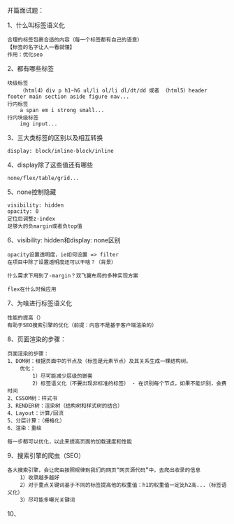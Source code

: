 开篇面试题：

1、什么叫标签语义化

```
合理的标签包裹合适的内容（每一个标签都有自己的语意）
【标签的名字让人一看就懂】
作用：优化seo
```

2、都有哪些标签

```
块级标签 
	（html4）div p h1~h6 ul/li ol/li dl/dt/dd 或者 （html5）header footer main section aside figure nav...
行内标签
	a span em i strong small...
行内块级标签
	img input...
```

3、三大类标签的区别以及相互转换

```
display: block/inline-block/inline
```

4、display除了这些值还有哪些

```
none/flex/table/grid...
```

5、none控制隐藏

```
visibility: hidden
opacity: 0
定位后调整z-index
足够大的负margin或者负top值
```

6、visibility: hidden和display: none区别

```
opacity设置透明度，ie如何设置 => filter
在项目中除了设置透明度还可以干啥？（背景）

什么需求下用到了-margin？双飞翼布局的多种实现方案

flex在什么时候应用
```

7、为啥进行标签语义化

```
性能的提高（）
有助于SEO搜索引擎的优化（前提：内容不是基于客户端渲染的）
```

8、页面渲染的步骤：

```
页面渲染的步骤：
1、DOM树：根据页面中的节点及（标签是元素节点）及其关系生成一棵结构树。
	优化：
		1）尽可能减少层级的嵌套
		2）标签语义化（不要出现非标准的标签） - 在识别每个节点，如果不能识别，会费时间
2、CSSOM树：样式书
3、RENDER树：渲染树（结构树和样式树的结合）
4、Layout：计算/回流
5、分层计算：（栅格化）
6、渲染：重绘

每一步都可以优化，以此来提高页面的加载速度和性能
```

9、搜索引擎的爬虫（SEO）

```
各大搜索引擎，会让爬虫按照规律到我们的网页“网页源代码”中，去爬出收录的信息
	1）收录越多越好
	2）对于重点关键词基于不同的标签提高他的权重值：h1的权重值一定比h2高...（标签语义化）
	3）尽可能多曝光关键词
```

10、

```

```

